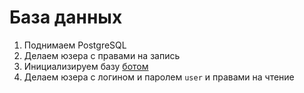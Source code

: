 # База данных

1. Поднимаем PostgreSQL
2. Делаем юзера с правами на запись
3. Инициализируем базу [ботом](../bot/)
4. Делаем юзера с логином и паролем `user` и правами на чтение
